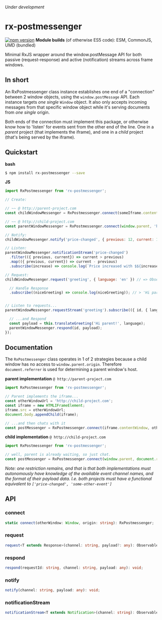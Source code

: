 _Under development_

# rx-postmessenger

[![npm version](https://badge.fury.io/js/rx-postmessenger.svg)](https://badge.fury.io/js/rx-postmessenger)
**Module builds** (of otherwise ES5 code): ESM, CommonJS, UMD (bundled)

Minimal RxJS wrapper around the window.postMessage API for both passive (request-response) and active (notification) streams across frame windows.








## In short

An RxPostmessenger class instance establishes one end of a "connection" between 2 window objects, using the `window.postMessage` API. Each instance targets _one single_ `Window` object. It also only accepts incoming messages from that specific window object while it's serving documents from _one single_ origin.

Both ends of the connection must implement this package, or otherwise know how to 'listen' for events sent from the other end of the line. One in a _parent_ project (that implements the iframe), and one in a _child_ project (that's being served by the iframe).









## Quickstart

**bash**
```bash
$ npm install rx-postmessenger --save
```

**JS**
```javascript
import RxPostmessenger from 'rx-postmessenger';

// Create:

// ~~ @ http://parent-project.com
const childWindowMessenger = RxPostmessenger.connect(someIframe.contentWindow, 'http://child-project.com');

// ~~ @ http://child-project.com
const parentWindowMessenger = RxPostmessenger.connect(window.parent, 'http://parent-project.com');

// Notify:
childWindowMessenger.notify('price-changed', { previous: 12, current: 14 }); // Price increased

// Listen:
parentWindowMessenger.notificationStream('price-changed')
  .filter(({ previous, current}) => current > previous)
  .map(({ previous, current}) => current - previous)
  .subscribe(increase) => console.log(`Price increased with $${increase}!`)); // > 'Price increased with $2!'

// Request:
childWindowMessenger.request('greeting', { language: 'en' }) // => Observable<Response>

  // Handle Response
  .subscribe((niceGreeting) => console.log(niceGreeting)); // > 'Hi parent!'


// Listen to requests...
parentWindowMessenger.requestStream('greeting').subscribe(({ id, { language } }) => {

  // ...and Respond
  const payload = this.translateGreeting('Hi parent!', language);
  parentWindowMessenger.respond(id, payload);
});
```




## Documentation

The `RxPostmessenger` class operates in 1 of 2 strategies because a child window has no access to `window.parent.origin`. Therefore `document.referrer` is used for determining a parent window's host.

**parent implementation** `@ http://parent-project.com`

```javascript
import RxPostmessenger from 'rx-postmessenger';

// Parent implements the iframe...
const otherWindowUrl = 'http://child-project.com';
const iframe = new HTMLIFrameElement;
iframe.src = otherWindowUrl;
document.body.appendChild(iframe);

// ...and then chats with it
const postMessenger = RxPostmessenger.connect(iframe.contentWindow, otherWindowUrl);
```

**child implementation** `@ http://child-project.com`

```javascript
import RxPostmessenger from 'rx-postmessenger';

// well, parent is already waiting, so just chat.
const postMessenger = RxPostmessenger.connect(window.parent, document.referrer);
```

_Note: one restriction remains, and that is that both implementations must autonomously have knowledge of the available event channel names, and the format of their payload data. I.e. both projects must have a functional equivalent to `['price-changed', 'some-other-event']`_

## API

### connect

```typescript
static connect(otherWindow: Window, origin: string): RxPostmessenger;
```

### request

```typescript
request<T extends Response>(channel: string, payload?: any): Observable<T>;
```

### respond

```typescript
respond(requestId: string, channel: string, payload: any): void;
```

### notify

```typescript
notify(channel: string, payload: any): void;
```

### notificationStream

```typescript
notificationStream<T extends Notification>(channel: string): Observable<T>;
```







